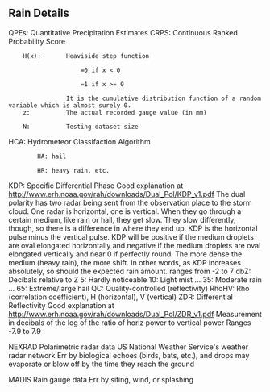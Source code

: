 Rain Details
------------

QPEs: 	Quantitative Precipitation Estimates
CRPS: 	Continuous Ranked Probability Score

		H(x):		Heaviside step function

						=0 if x < 0

						=1 if x >= 0

					It is the cumulative distribution function of a random variable which is almost surely 0.
		z:			The actual recorded gauge value (in mm)

		N:			Testing dataset size

HCA:	Hydrometeor Classifaction Algorithm

			HA: hail

			HR: heavy rain, etc.
			
KDP:	Specific Differential Phase
			Good explanation at http://www.erh.noaa.gov/rah/downloads/Dual_Pol/KDP_v1.pdf
			The dual polarity has two radar being sent from the observation place to the storm cloud. One radar is horizontal, one is vertical. When they go through a certain medium, like rain or hail, they get slow. They slow differently, though, so there is a difference in where they end up. KDP is the horizontal pulse minus the vertical pulse.
			KDP will be positive if the medium droplets are oval elongated horizontally and negative if the medium droplets are oval elongated vertically and near 0 if perfectly round.
			The more dense the medium (heavy rain), the more shift. In other words, as KDP increases absolutely, so should the expected rain amount.
			ranges from -2 to 7
dbZ:	Decibals relative to Z
			5: Hardly noticeable
			10: Light mist
			...
			35: Moderate rain
			...
			65: Extreme/large hail
QC:		Quality-controlled (reflectivity)
RhoHV: 	Rho (correlation coefficient), H (horizontal), V (vertical)
ZDR:	Differential Reflectivity
			Good explanation at http://www.erh.noaa.gov/rah/downloads/Dual_Pol/ZDR_v1.pdf
			Measurement in decibals of the log of the ratio of horiz power to vertical power
			Ranges -7.9 to 7.9


NEXRAD
	Polarimetric radar data
	US National Weather Service's weather radar network
	Err by biological echoes (birds, bats, etc.), and drops may evaporate or blow off by the time they reach the ground

MADIS
	Rain gauge data
	Err by siting, wind, or splashing
